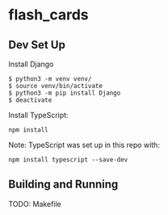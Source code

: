 # flash_cards

## Dev Set Up

Install Django

```
$ python3 -m venv venv/
$ source venv/bin/activate
$ python3 -m pip install Django
$ deactivate
```

Install TypeScript:

```
npm install
```

Note: TypeScript was set up in this repo with:

```
npm install typescript --save-dev
```

## Building and Running

TODO: Makefile
